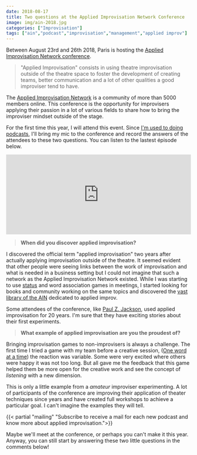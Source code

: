 ```yaml
---
date: 2018-08-17
title: Two questions at the Applied Improvisation Network Conference
image: img/ain-2018.jpg
categories: ["Improvisation"]
tags: ["ain","podcast","improvisation","management","applied improv"]
---
```




Between August 23rd and 26th 2018, Paris is hosting the [Applied Improvisation Network conference](http://appliedimprovisation.network). 

> "Applied Improvisation" consists in using theatre improvisation outside of the theatre space to foster the development of creating teams, better communication and a lot of other qualities a good improviser tend to have.

The [Applied Improvisation Network](http://appliedimprovisation.network) is a community of more than 5000 members online. This conference is the opportunity for improvisers applying their passion in a lot of various fields to share how to bring the improviser mindset outside of the stage.

For the first time this year, I will attend this event. Since [I'm used to doing podcasts](http://podcastscience.fm), I'll bring my mic to the conference and record the answers of the attendees to these two questions. You can listen to the lastest épisode below.

<iframe src="https://player.pippa.io/5b793e715d32cfd871dc6e9c?theme=default&cover=1&latest=1" frameBorder="0" width="100%" height="218px" allow="autoplay"></iframe>


> **When did you discover applied improvisation?**

I discovered the official term "applied improvisation" two years after actually applying improvisation outside of the theatre. It seemed evident that other people were seeing links between the work of improvisation and what is needed in a business setting but I could not imagine that such a network as the Applied Improvisation Network existed. While I was starting to use [status](https://improwiki.com/en/wiki/improv/status) and word association games in meetings, I started looking for books and community working on the same topics and discovered the [vast library of the AIN](http://appliedimprovisation.network/library/books-articles/) dedicated to applied improv.

Some attendees of the conference, like [Paul Z. Jackson](http://appliedimprovisation.network/practitioner/paul-z-jackson/), used applied improvisation for 20 years. I'm sure that they have exciting stories about their first experiments.

> **What example of applied improvisation are you the proudest of?**

Bringing improvisation games to non-improvisers is always a challenge. The first time I tried a game with my team before a creative session, ([One word at a time](https://dramaresource.com/one-word-at-a-time/))  the reaction was variable. Some were very excited where others were happy it was not too long. But all gave me the feedback that this game helped them be more open for the creative work and see the concept of _listening_ with a new dimension.

This is only a little example from a _amateur_ improviser experimenting. A lot of participants of the conference are improving their application of theater techniques since years and have created full workshops to achieve a particular goal. I can't imagine the examples they will tell.

{{< partial "mailing" "Subscribe to receive a mail for each new podcast and know more about applied improvisation.">}}

Maybe we'll meet at the conference, or perhaps you can't make it this year. Anyway, you can still start by answering these two little questions in the comments below!





